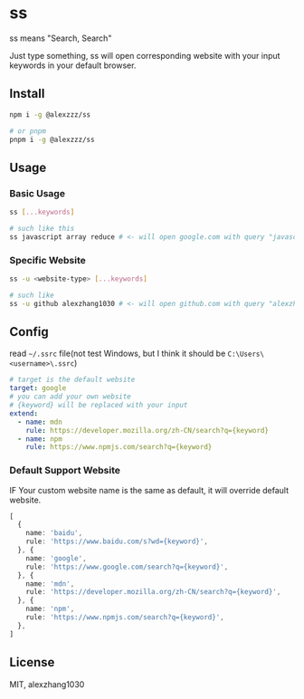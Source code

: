 # ss

ss means "Search, Search"

Just type something, ss will open corresponding website with your input keywords in your default browser.

## Install

```bash
npm i -g @alexzzz/ss

# or pnpm
pnpm i -g @alexzzz/ss
```

## Usage

### Basic Usage

```bash
ss [...keywords]

# such like this
ss javascript array reduce # <- will open google.com with query "javascript array reduce"
```

### Specific Website

```bash
ss -u <website-type> [...keywords]

# such like
ss -u github alexzhang1030 # <- will open github.com with query "alexzhang1030"
```

## Config

read `~/.ssrc` file(not test Windows, but I think it should be `C:\Users\<username>\.ssrc`)

```yaml
# target is the default website
target: google
# you can add your own website
# {keyword} will be replaced with your input
extend:
  - name: mdn
    rule: https://developer.mozilla.org/zh-CN/search?q={keyword}
  - name: npm
    rule: https://www.npmjs.com/search?q={keyword}
```

### Default Support Website

IF Your custom website name is the same as default, it will override default website.

```ts
[
  {
    name: 'baidu',
    rule: 'https://www.baidu.com/s?wd={keyword}',
  }, {
    name: 'google',
    rule: 'https://www.google.com/search?q={keyword}',
  }, {
    name: 'mdn',
    rule: 'https://developer.mozilla.org/zh-CN/search?q={keyword}',
  }, {
    name: 'npm',
    rule: 'https://www.npmjs.com/search?q={keyword}',
  },
]
```

## License

MIT, alexzhang1030
